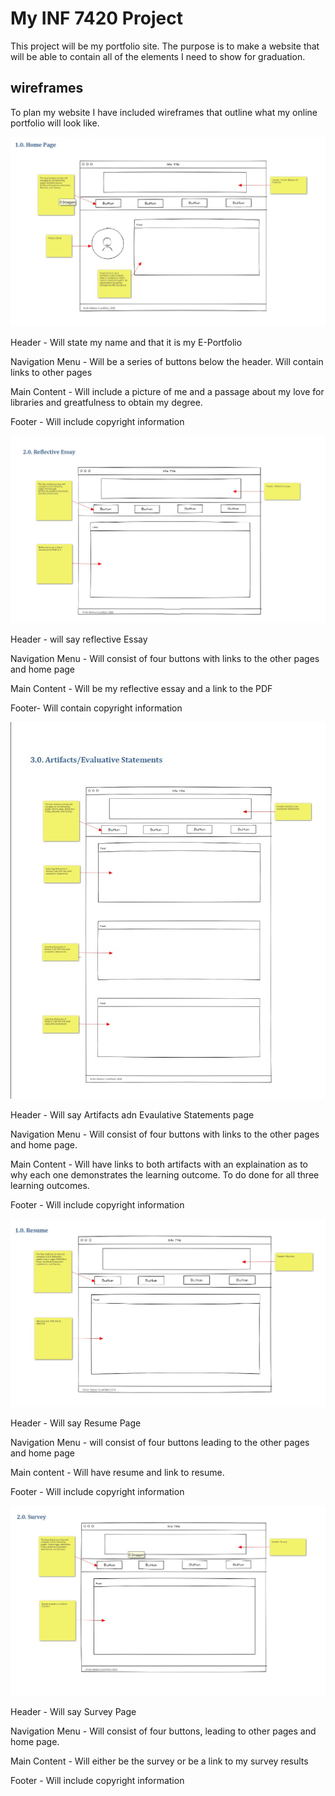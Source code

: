 # My INF 7420 Project

This project will be my portfolio site. The purpose is to make a website that will be able to contain all of the elements I need to show for graduation.

## wireframes

To plan my website I have included wireframes that outline what my online portfolio will look like.

![wireframe of landing page](wireframes/page1.jpg)

Header - Will state my name and that it is my E-Portfolio

Navigation Menu - Will be a series of buttons below the header. Will contain links to other pages

Main Content - Will include a picture of me and a passage about my love for libraries and greatfulness to obtain my degree.

Footer - Will include copyright information

![Wireframe of Reflective Essay Page](wireframes/page2.jpg)

Header - will say reflective Essay

Navigation Menu - Will consist of four buttons with links to the other pages and home page

Main Content - Will be my reflective essay and a link to the PDF

Footer- Will contain copyright information

![Wireframe of Artifacts Page](wireframes/page3.jpg)

Header - Will say Artifacts adn Evaulative Statements page

Navigation Menu - Will consist of four buttons with links to the other pages and home page.

Main Content - Will have links to both artifacts with an explaination as to why each one demonstrates the learning outcome. To do done for all three learning outcomes.

Footer - Will include copyright information

![Wireframe of Resume Page](wireframes/page4.jpg)

Header - Will say Resume Page

Navigation Menu - will consist of four buttons leading to the other pages and home page

Main content - Will have resume and link to resume.

Footer - Will include copyright information

![Wireframe of Survey Page](wireframes/page5.jpg)

Header - Will say Survey Page

Navigation Menu - Will consist of four buttons, leading to other pages and home page.

Main Content - Will either be the survey or be a link to my survey results

Footer - Will include copyright information
